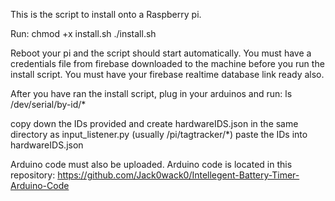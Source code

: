 This is the script to install onto a Raspberry pi.

Run:
chmod +x install.sh
./install.sh

Reboot your pi and the script should start automatically. You must have a credentials file from firebase downloaded to the machine before you run the install script. 
You must have your firebase realtime database link ready also. 

After you have ran the install script, plug in your arduinos and run:
ls /dev/serial/by-id/*

copy down the IDs provided and create hardwareIDS.json in the same directory as input_listener.py (usually /pi/tagtracker/*)
paste the IDs into hardwareIDS.json

Arduino code must also be uploaded. Arduino code is located in this repository: https://github.com/Jack0wack0/Intellegent-Battery-Timer-Arduino-Code
